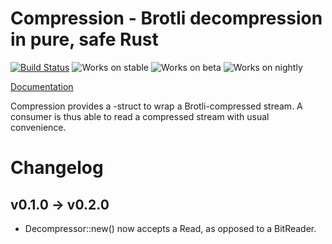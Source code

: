 # Compression - Brotli decompression in pure, safe Rust

[![Build Status](https://api.travis-ci.org/ende76/compression.png?branch=master)](https://travis-ci.org/ende76/compression) ![Works on stable](https://img.shields.io/badge/works%20on-stable-green.svg) ![Works on beta](https://img.shields.io/badge/works%20on-beta-yellow.svg) ![Works on nightly](https://img.shields.io/badge/works%20on-nightly-lightgrey.svg)

[Documentation](http://ende76.github.io/compression/compression/)

Compression provides a <Read>-struct to wrap a Brotli-compressed stream. A consumer is thus able to read a compressed stream with usual convenience.

# Changelog

v0.1.0 -> v0.2.0
----------------

- Decompressor::new() now accepts a Read, as opposed to a BitReader.